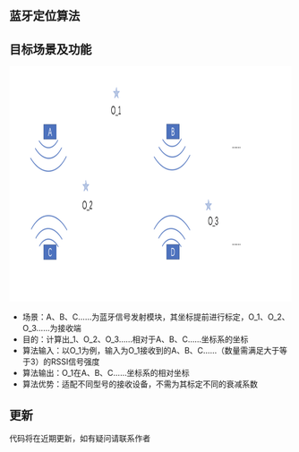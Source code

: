 ## 蓝牙定位算法
## 目标场景及功能
<img src="https://github.com/yfq512/bluetooth_location/blob/main/imgs/1.png" width="1000" height="420" >

* 场景：A、B、C……为蓝牙信号发射模块，其坐标提前进行标定，O_1、O_2、O_3……为接收端
* 目的：计算出_1、O_2、O_3……相对于A、B、C……坐标系的坐标
* 算法输入：以O_1为例，输入为O_1接收到的A、B、C……（数量需满足大于等于3）的RSSI信号强度
* 算法输出：O_1在A、B、C……坐标系的相对坐标
* 算法优势：适配不同型号的接收设备，不需为其标定不同的衰减系数
## 更新
代码将在近期更新，如有疑问请联系作者
